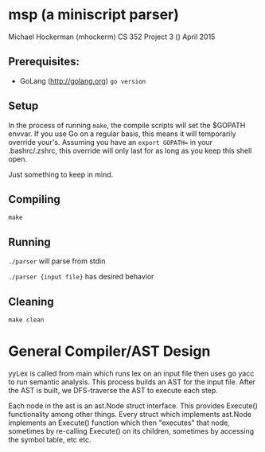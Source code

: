 # msp (a miniscript parser)

Michael Hockerman (mhockerm)
CS 352 Project 3
() April 2015

## Prerequisites:

* GoLang (http://golang.org) `go version`

## Setup

In the process of running `make`, the compile scripts will set the $GOPATH
envvar. If you use Go on a regular basis, this means it will temporarily
override your's. Assuming you have an `export GOPATH=` in your .bashrc/.zshrc,
this override will only last for as long as you keep this shell open.

Just something to keep in mind.

## Compiling

`make`

## Running

`./parser` will parse from stdin

`./parser {input file}` has desired behavior

## Cleaning

`make clean`

# General Compiler/AST Design

yyLex is called from main which runs lex on an input file then uses go yacc to
run semantic analysis. This process builds an AST for the input file. After
the AST is built, we DFS-traverse the AST to execute each step.

Each node in the ast is an ast.Node struct interface. This provides Execute()
functionality among other things. Every struct which implements ast.Node implements
an Execute() function which then "executes" that node, sometimes by re-calling
Execute() on its children, sometimes by accessing the symbol table, etc etc.
